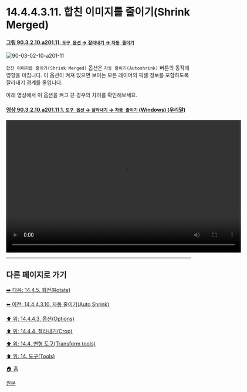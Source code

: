 # 14.4.4.3.11. 합친 이미지를 줄이기(Shrink Merged)

<a id="90-03-02-10-a201-11"></a>

#### [그림 90.3.2.10.a201.11. `도구 옵션` → `잘라내기` → `자동 줄이기`](./90-03-02-10-crop.md#90-03-02-10-a201-11)
![90-03-02-10-a201-11](https://github.com/wonder13662/gimp/assets/15767104/31323800-1f26-4bab-a3bb-9d4d77857371)

`합친 이미지를 줄이기(Shrink Merged)` 옵션은 `자동 줄이기(Autoshrink)` 버튼의 동작에 영향을 미칩니다. 이 옵션이 켜져 있으면 보이는 모든 레이어의 픽셀 정보를 포함하도록 잘라내기 경계를 줄입니다.

아래 영상에서 이 옵션을 켜고 끈 경우의 차이를 확인해보세요.

<a id="90-03-02-10-a201-11-01"></a>

#### [영상 90.3.2.10.a201.11.1. `도구 옵션` → `잘라내기` → `자동 줄이기` (Windows) (우리말)](./90-03-02-10-crop.md#90-03-02-10-a201-11-01)
<video controls="controls" width="640" height="360" src="https://github.com/wonder13662/gimp/assets/15767104/4e0301b3-0b41-4556-821f-54f708d140d2"></video>

***

## 다른 페이지로 가기

[➡️ 다음: 14.4.5. 회전(Rotate)](./14-04-05-00-rotate.md)

[⬅️ 이전: 14.4.4.3.10. 자동 줄이기(Auto Shrink)](./14-04-04-03-10-autoshrink.md)

[⬆️ 위: 14.4.4.3. 옵션(Options)](./14-04-04-03-00-options.md)

[⬆️ 위: 14.4.4. 잘라내기(Crop)](./14-04-04-00-crop.md)

[⬆️ 위: 14.4. 변형 도구(Transform tools)](./14-04-00-transform-tools.md)

[⬆️ 위: 14. 도구(Tools)](./14-00-tools.md)

[🏠 홈](./00-home.md)

[원문](https://docs.gimp.org/2.10/ko/gimp-tool-crop.html#idm15201)